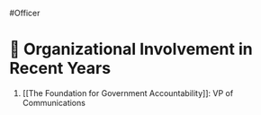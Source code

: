 #Officer 
# 💼 Organizational Involvement in Recent Years

1. [[The Foundation for Government Accountability]]: VP of Communications